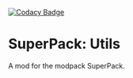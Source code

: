 [![Codacy Badge](https://app.codacy.com/project/badge/Grade/2b3d588d6a804220a8d541d2802d364c)](https://www.codacy.com/gh/PufferTeam/SuperPackUtils/dashboard?utm_source=github.com&amp;utm_medium=referral&amp;utm_content=PufferTeam/SuperPackUtils&amp;utm_campaign=Badge_Grade)

# SuperPack: Utils
A mod for the modpack SuperPack.
